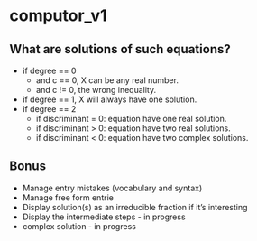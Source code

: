 # computor_v1

## What are solutions of such equations?
- if degree == 0
  - and c == 0, X can be any real number.
  - and c != 0, the wrong inequality.
- if degree == 1, X will always have one solution.
- if degree == 2
  - if discriminant = 0: equation have one real solution.
  - if discriminant > 0: equation have two real solutions.
  - if discriminant < 0: equation have two complex solutions.

## Bonus
- Manage entry mistakes (vocabulary and syntax)
- Manage free form entrie
- Display solution(s) as an irreducible fraction if it’s interesting
- Display the intermediate steps - in progress
- complex solution - in progress
